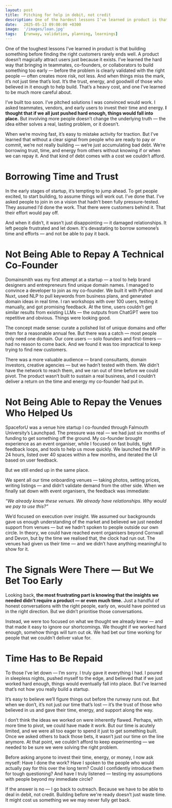 ```yaml
---
layout: post
title:  Pitching for help in debit, not credit
description: One of the hardest lessons I’ve learned in product is that we can’t ask others to help build until we’ve truly validated the problem. Involving people too early doesn’t reduce risk — it amplifies it.
date:   2025-05-13 09:00:00 +0300
image:  '/images/loan.jpg'
tags:   [runway, validation, planning, learnings]
---
```


One of the toughest lessons I’ve learned in product is that building something before finding the right customers rarely ends well. A product doesn’t magically attract users just because it exists. I’ve learned the hard way that bringing in teammates, co-founders, or collaborators to build something too early — before the problem is clearly validated with the right people — often creates more risk, not less. And when things miss the mark, it’s not just time that’s lost. It’s the trust, energy, and goodwill of those who believed in it enough to help build. That’s a heavy cost, and one I’ve learned to be much more careful about.

I’ve built too soon. I’ve pitched solutions I was convinced would work. I asked teammates, vendors, and early users to invest their time and energy. **I thought that if we all just pushed hard enough, things would fall into place.** But involving more people doesn’t change the underlying truth — the idea either solves a real, lasting problem, or it doesn’t.

When we’re moving fast, it’s easy to mistake activity for traction. But I’ve learned that without a clear signal from people who are ready to pay or commit, we’re not really building — we’re just accumulating bad debt. We’re borrowing trust, time, and energy from others without knowing if or when we can repay it. And that kind of debt comes with a cost we couldn’t afford.

# Borrowing Time and Trust

In the early stages of startup, it’s tempting to jump ahead. To get people excited, to start building, to assume things will work out. I’ve done that. I’ve asked people to join in on a vision that hadn’t been fully pressure-tested. They assumed I’d done the work. That there were customers behind it. That their effort would pay off.

And when it didn’t, it wasn’t just disappointing — it damaged relationships. It left people frustrated and let down. It's devastating to borrow someone’s time and efforts — and not be able to pay it back.

# Not Being Able to Repay A Technical Co-Founder

Domainsmith was my first attempt at a startup — a tool to help brand designers and entrepreneurs find unique domain names. I managed to convince a developer to join as my co-founder. We built it with Python and Nuxt, used NLP to pull keywords from business plans, and generated domain ideas in real time. I ran workshops with over 100 users, testing it manually, and got promising feedback. At the time, users couldn’t get similar results from existing LLMs — the outputs from ChatGPT were too repetitive and obvious. Things were looking good.

The concept made sense: curate a polished list of unique domains and offer them for a reasonable annual fee. But there was a catch — most people only need one domain. Our core users — solo founders and first-timers — had no reason to come back. And we found it was too impractical to keep trying to find new customers.

There was a more valuable audience — brand consultants, domain investors, creative agencies — but we hadn’t tested with them. We didn’t have the network to reach them, and we ran out of time before we could pivot. The product wasn’t built to sustain a real business, and I couldn’t deliver a return on the time and energy my co-founder had put in.

# Not Being Able to Repay the Venues Who Helped Us

SpaceforU was a venue hire startup I co-founded through Falmouth University’s Launchpad. The pressure was real — we had just six months of funding to get something off the ground. My co-founder brought experience as an event organiser, while I focused on fast builds, tight feedback loops, and tools to help us move quickly. We launched the MVP in 24 hours, listed over 40 spaces within a few months, and iterated the UI based on user feedback.

But we still ended up in the same place.

We spent all our time onboarding venues — taking photos, setting prices, writing listings — and didn’t validate demand from the other side. When we finally sat down with event organisers, the feedback was immediate:

*“We already know these venues. We already have relationships. Why would we pay to use this?”*

We’d focused on execution over insight. We assumed our backgrounds gave us enough understanding of the market and believed we just needed support from venues — but we hadn’t spoken to people outside our own circle. In theory, we could have reached event organisers beyond Cornwall and Devon, but by the time we realised that, the clock had run out. The venues had given us their time — and we didn’t have anything meaningful to show for it.

# The Signals Were There — But We Bet Too Early

Looking back, **the most frustrating part is knowing that the insights we needed didn’t require a product — or even much time.** Just a handful of honest conversations with the right people, early on, would have pointed us in the right direction. But we didn’t prioritise those conversations.

Instead, we were too focused on what we thought we already knew — and that made it easy to ignore our shortcomings. We thought if we worked hard enough, somehow things will turn out ok. We had bet our time working for people that we couldn't deliver value for.

# Time Has to Be Repaid

To those I’ve let down — I’m sorry. I truly gave it everything I had. I poured in sleepless nights, pushed myself to the edge, and believed that if we just worked hard enough, things would eventually fall into place. But I’ve learned that’s not how you really build a startup.

It’s easy to believe we’ll figure things out before the runway runs out. But when we don’t, it’s not just our time that’s lost — it’s the trust of those who believed in us and gave their time, energy, and support along the way.

I don’t think the ideas we worked on were inherently flawed. Perhaps, with more time to pivot, we could have made it work. But our time is acutely limited, and we were all too eager to spend it just to get something built. Once we asked others to back those bets, it wasn’t just our time on the line anymore. At that point, we couldn’t afford to keep experimenting — we needed to be sure we were solving the right problem.

Before asking anyone to invest their time, energy, or money, I now ask myself: Have I done the work? Have I spoken to the people who would actually pay for this over the long term? Could I confidently introduce them for tough questioning? And have I truly listened — testing my assumptions with people beyond my immediate circle?

If the answer is no — I go back to outreach. Because we have to be able to deal in debit, not credit. Building before we're ready doesn’t just waste time. It might cost us something we we may never fully get back.
